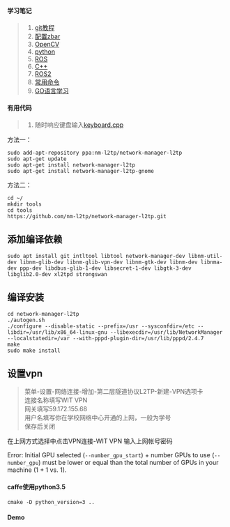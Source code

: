 #

#### 学习笔记
> 1. [git教程](git.md)
> 2. [配置zbar](zbar.md)
> 3. [OpenCV](opencv.md)
> 4. [python](python.md)
> 5. [ROS](ros/ros.md)
> 6. [C++](c++.md)
> 7. [ROS2](ros2/ros2_study.md)
> 8. [常用命令](useful_command.py)
> 9. [GO语言学习](go/go.md)

#### 有用代码
> 1. 随时响应键盘输入[keyboard.cpp](cpp/keyboard.cpp)

方法一：  
```shell
sudo add-apt-repository ppa:nm-l2tp/network-manager-l2tp  
sudo apt-get update    
sudo apt-get install network-manager-l2tp  
sudo apt-get install network-manager-l2tp-gnome   
```

方法二：  
```shell
cd ~/  
mkdir tools  
cd tools  
https://github.com/nm-l2tp/network-manager-l2tp.git  
```
 
## 添加编译依赖
```shell
sudo apt install git intltool libtool network-manager-dev libnm-util-dev libnm-glib-dev libnm-glib-vpn-dev libnm-gtk-dev libnm-dev libnma-dev ppp-dev libdbus-glib-1-dev libsecret-1-dev libgtk-3-dev libglib2.0-dev xl2tpd strongswan
```
 
## 编译安装
```shell
cd network-manager-l2tp  
./autogen.sh  
./configure --disable-static --prefix=/usr --sysconfdir=/etc --libdir=/usr/lib/x86_64-linux-gnu --libexecdir=/usr/lib/NetworkManager --localstatedir=/var --with-pppd-plugin-dir=/usr/lib/pppd/2.4.7  
make  
sudo make install  
```
 
## 设置vpn
> 菜单-设置-网络连接-增加-第二层隧道协议L2TP-新建-VPN选项卡  
> 连接名称填写WIT VPN  
> 网关填写59.172.155.68  
> 用户名填写你在学校网络中心开通的上网，一般为学号  
> 保存后关闭 
 
在上网方式选择中点击VPN连接-WIT VPN
输入上网帐号密码
 
Error: Initial GPU selected (`--number_gpu_start`) + number GPUs to use (`--number_gpu`) must be lower or equal than the total number of GPUs in your machine (1 + 1 vs. 1).


#### caffe使用python3.5
```shell
cmake -D python_version=3 ..
```

#### Demo
